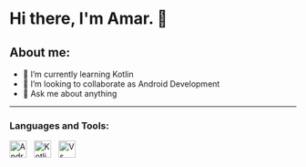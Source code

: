 # Hi there, I'm Amar. 👋
## About me:
- 🌱 I’m currently learning Kotlin
- 👯 I’m looking to collaborate as Android Development
- 💬 Ask me about anything
---

### Languages and Tools:

[<img align="left" alt="Android Studio" width="30px" src="https://developer.android.com/static/studio/images/android-studio-stable.svg?hl=id" style="padding-right:10px;" />][webdev]
[<img align="left" alt="Kotlin" width="30px" src="https://cdn.iconscout.com/icon/free/png-512/free-kotlin-2038873-1720086.png?f=webp&w=256" style="padding-right:10px;" />][webdev]
[<img align="left" alt="Vs Code" width="30px" src="https://visualstudio.microsoft.com/wp-content/uploads/2019/09/vs-code-responsive-01-1.png" style="padding-right:10px;" />][webdev]

[webdev]: https://github.com/amarhrs
